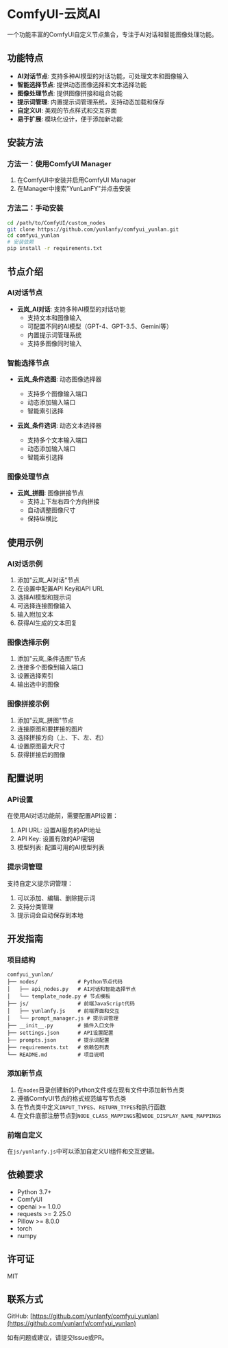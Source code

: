 # ComfyUI-云岚AI

一个功能丰富的ComfyUI自定义节点集合，专注于AI对话和智能图像处理功能。

## 功能特点

- **AI对话节点**: 支持多种AI模型的对话功能，可处理文本和图像输入
- **智能选择节点**: 提供动态图像选择和文本选择功能
- **图像处理节点**: 提供图像拼接和组合功能
- **提示词管理**: 内置提示词管理系统，支持动态加载和保存
- **自定义UI**: 美观的节点样式和交互界面
- **易于扩展**: 模块化设计，便于添加新功能

## 安装方法

### 方法一：使用ComfyUI Manager

1. 在ComfyUI中安装并启用ComfyUI Manager
2. 在Manager中搜索"YunLanFY"并点击安装

### 方法二：手动安装

```bash
cd /path/to/ComfyUI/custom_nodes
git clone https://github.com/yunlanfy/comfyui_yunlan.git
cd comfyui_yunlan
# 安装依赖
pip install -r requirements.txt
```

## 节点介绍

### AI对话节点

- **云岚_AI对话**: 支持多种AI模型的对话功能
  - 支持文本和图像输入
  - 可配置不同的AI模型（GPT-4、GPT-3.5、Gemini等）
  - 内置提示词管理系统
  - 支持多图像同时输入

### 智能选择节点

- **云岚_条件选图**: 动态图像选择器
  - 支持多个图像输入端口
  - 动态添加输入端口
  - 智能索引选择

- **云岚_条件选词**: 动态文本选择器
  - 支持多个文本输入端口
  - 动态添加输入端口
  - 智能索引选择

### 图像处理节点

- **云岚_拼图**: 图像拼接节点
  - 支持上下左右四个方向拼接
  - 自动调整图像尺寸
  - 保持纵横比

## 使用示例

### AI对话示例

1. 添加"云岚_AI对话"节点
2. 在设置中配置API Key和API URL
3. 选择AI模型和提示词
4. 可选择连接图像输入
5. 输入附加文本
6. 获得AI生成的文本回复

### 图像选择示例

1. 添加"云岚_条件选图"节点
2. 连接多个图像到输入端口
3. 设置选择索引
4. 输出选中的图像

### 图像拼接示例

1. 添加"云岚_拼图"节点
2. 连接原图和要拼接的图片
3. 选择拼接方向（上、下、左、右）
4. 设置原图最大尺寸
5. 获得拼接后的图像

## 配置说明

### API设置

在使用AI对话功能前，需要配置API设置：

1. API URL: 设置AI服务的API地址
2. API Key: 设置有效的API密钥
3. 模型列表: 配置可用的AI模型列表

### 提示词管理

支持自定义提示词管理：

1. 可以添加、编辑、删除提示词
2. 支持分类管理
3. 提示词会自动保存到本地

## 开发指南

### 项目结构

```
comfyui_yunlan/
├── nodes/             # Python节点代码
│   ├── api_nodes.py   # AI对话和智能选择节点
│   └── template_node.py # 节点模板
├── js/                # 前端JavaScript代码
│   ├── yunlanfy.js    # 前端界面和交互
│   └── prompt_manager.js # 提示词管理
├── __init__.py        # 插件入口文件
├── settings.json      # API设置配置
├── prompts.json       # 提示词配置
├── requirements.txt   # 依赖包列表
└── README.md          # 项目说明
```

### 添加新节点

1. 在`nodes`目录创建新的Python文件或在现有文件中添加新节点类
2. 遵循ComfyUI节点的格式规范编写节点类
3. 在节点类中定义`INPUT_TYPES`、`RETURN_TYPES`和执行函数
4. 在文件底部注册节点到`NODE_CLASS_MAPPINGS`和`NODE_DISPLAY_NAME_MAPPINGS`

### 前端自定义

在`js/yunlanfy.js`中可以添加自定义UI组件和交互逻辑。

## 依赖要求

- Python 3.7+
- ComfyUI
- openai >= 1.0.0
- requests >= 2.25.0
- Pillow >= 8.0.0
- torch
- numpy

## 许可证

MIT

## 联系方式

GitHub: [https://github.com/yunlanfy/comfyui_yunlan](https://github.com/yunlanfy/comfyui_yunlan)

如有问题或建议，请提交Issue或PR。
